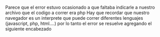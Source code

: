 Parece que el error estuvo ocasionado a que faltaba 
indicarle a nuestro archivo que el codigo a correr era php
Hay que recordar que nuestro navegador es un interprete
que puede correr diferentes lenguajes (javascript, php, html....)
por lo tanto el error se resuelve agregando el siguiente encabezado

<?php
print("holamundo");
print("Pedro_Galvez");
print("soy un archivo php");
?>
